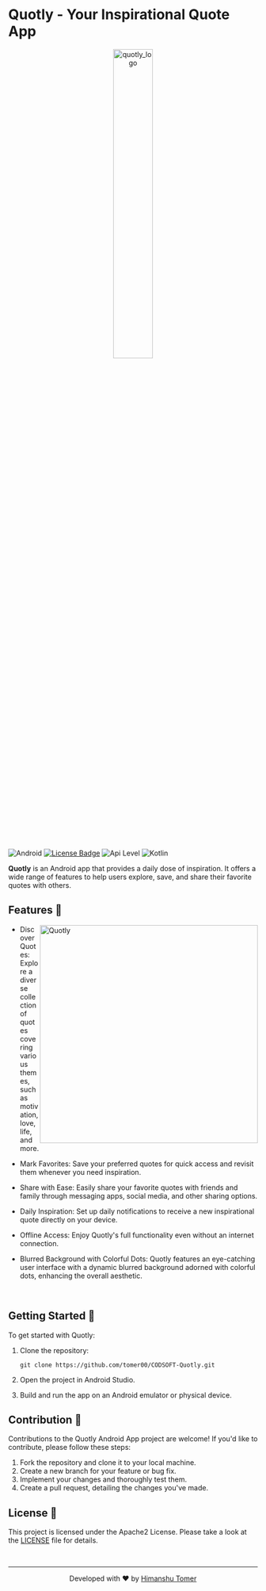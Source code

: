 # Quotly - Your Inspirational Quote App

<div align="center">
<img  alt="quotly_logo" src="https://github.com/tomer00/Ludo-Java/assets/68748487/0fa4eb47-4205-40e3-88e4-0e87c4b69b39" width="40%"/>
</div>

<img height=40px/>

![Android](https://img.shields.io/badge/Android-3DDC84?&logo=android&logoColor=white&style=for-the-badge)
[![License Badge](https://img.shields.io/badge/license-Apache%202.0-blue?style=for-the-badge)](https://github.com/tomer00/Anganwadi-Helper/blob/master/LICENSE)
![Api Level](https://img.shields.io/badge/Min%20API%20Level-29-important?style=for-the-badge)
![Kotlin](https://img.shields.io/badge/Kotlin-0095D5?&logo=kotlin&logoColor=white&style=for-the-badge)


**Quotly** is an Android app that provides a daily dose of inspiration. It offers a wide range of features to help users explore, save, and share their favorite quotes with others.

## Features 📱

<img align="right" src="https://github.com/tomer00/CODSOFT-Quotly/assets/68748487/aa353b12-afe0-4537-9a2e-2b3d6564af7e" alt="Quotly" height="440px">

- Discover Quotes: Explore a diverse collection of quotes covering various themes, such as motivation, love, life, and more.

- Mark Favorites: Save your preferred quotes for quick access and revisit them whenever you need inspiration.

- Share with Ease: Easily share your favorite quotes with friends and family through messaging apps, social media, and other sharing options.

- Daily Inspiration: Set up daily notifications to receive a new inspirational quote directly on your device.

- Offline Access: Enjoy Quotly's full functionality even without an internet connection.

- Blurred Background with Colorful Dots: Quotly features an eye-catching user interface with a dynamic blurred background adorned with colorful dots, enhancing the overall aesthetic.

<br/>

## Getting Started 🚀

To get started with Quotly:

1. Clone the repository:

   ```
   git clone https://github.com/tomer00/CODSOFT-Quotly.git
   ```

2. Open the project in Android Studio.

3. Build and run the app on an Android emulator or physical device.

## Contribution 👋

Contributions to the Quotly Android App project are welcome! If you'd like to contribute, please follow these steps:

1. Fork the repository and clone it to your local machine.
2. Create a new branch for your feature or bug fix.
3. Implement your changes and thoroughly test them.
4. Create a pull request, detailing the changes you've made.


## License 📃

This project is licensed under the Apache2 License. Please take a look at the [LICENSE](LICENSE) file for details.

<br/>

---

<div align="center">Developed with ❤️ by <a href="https://linkedin.com/in/tomer00" target="_blank">Himanshu Tomer</a></div>